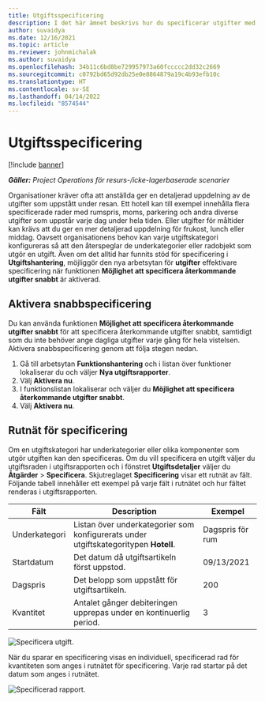 ```yaml
---
title: Utgiftsspecificering
description: I det här ämnet beskrivs hur du specificerar utgifter med den nya arbetsytan för utgifter.
author: suvaidya
ms.date: 12/16/2021
ms.topic: article
ms.reviewer: johnmichalak
ms.author: suvaidya
ms.openlocfilehash: 34b11c6bd8be729957973a60fccccc2dd32c2669
ms.sourcegitcommit: c0792bd65d92db25e0e8864879a19c4b93efb10c
ms.translationtype: HT
ms.contentlocale: sv-SE
ms.lasthandoff: 04/14/2022
ms.locfileid: "8574544"
---
```

# <a name="expense-itemization"></a>Utgiftsspecificering

[!include [banner](../includes/banner.md)]

_**Gäller:** Project Operations för resurs-/icke-lagerbaserade scenarier_

Organisationer kräver ofta att anställda ger en detaljerad uppdelning av de utgifter som uppstått under resan. Ett hotell kan till exempel innehålla flera specificerade rader med rumspris, moms, parkering och andra diverse utgifter som uppstår varje dag under hela tiden. Eller utgifter för måltider kan krävs att du ger en mer detaljerad uppdelning för frukost, lunch eller middag. Oavsett organisationens behov kan varje utgiftskategori konfigureras så att den återspeglar de underkategorier eller radobjekt som utgör en utgift. Även om det alltid har funnits stöd för specificering i **Utgiftshantering**, möjliggör den nya arbetsytan för **utgifter** effektivare specificering när funktionen **Möjlighet att specificera återkommande utgifter snabbt** är aktiverad.  

## <a name="enable-quick-itemization"></a>Aktivera snabbspecificering 

Du kan använda funktionen **Möjlighet att specificera återkommande utgifter snabbt** för att specificera återkommande utgifter snabbt, samtidigt som du inte behöver ange dagliga utgifter varje gång för hela vistelsen. Aktivera snabbspecificering genom att följa stegen nedan.

1. Gå till arbetsytan **Funktionshantering** och i listan över funktioner lokaliserar du och väljer **Nya utgiftsrapporter**. 
2. Välj **Aktivera nu**. 
3. I funktionslistan lokaliserar och väljer du **Möjlighet att specificera återkommande utgifter snabbt**.
4. Välj **Aktivera nu**. 

## <a name="itemization-grid"></a>Rutnät för specificering 

Om en utgiftskategori har underkategorier eller olika komponenter som utgör utgiften kan den specificeras. Om du vill specificera en utgift väljer du utgiftsraden i utgiftsrapporten och i fönstret **Utgiftsdetaljer** väljer du **Åtgärder** > **Specificera**. Skjutreglaget **Specificering** visar ett rutnät av fält. Följande tabell innehåller ett exempel på varje fält i rutnätet och hur fältet renderas i utgiftsrapporten. 

|     Fält          |     Description                                                                                  |     Exempel              |
|--------------------|--------------------------------------------------------------------------------------------------|--------------------------|
|     Underkategori    |     Listan över underkategorier som konfigurerats under utgiftskategoritypen **Hotell**.             |     Dagspris för rum      |
|     Startdatum     |     Det datum då utgiftsartikeln först uppstod.                                           |     09/13/2021           |
|     Dagspris     |     Det belopp som uppstått för utgiftsartikeln.                                                    |     200                  |
|     Kvantitet       |     Antalet gånger debiteringen upprepas under en kontinuerlig period.                       |     3                    |

![Specificera utgift.](media/Itemization%20screen%201.png)

När du sparar en specificering visas en individuell, specificerad rad för kvantiteten som anges i rutnätet för specificering. Varje rad startar på det datum som anges i rutnätet.

![Specificerad rapport.](media/Itemization%20screen%202.png)

